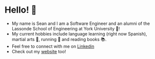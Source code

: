 # Hello! 👋 #
- My name is Sean and I am a Software Engineer and an alumni of the Lassonde School of Engineering at York University 🏫!
- My current hobbies include language learning (right now Spanish), martial arts 🥋, running 👟 and reading books 📚.
- Feel free to connect with me on [Linkedin](https://www.linkedin.com/in/seansu98/ "Linkedin")
- Check out my [website](https://seans98.github.io/) too! 

<!---
seans98/seans98 is a ✨ special ✨ repository because its `README.md` (this file) appears on your GitHub profile.
You can click the Preview link to take a look at your changes.
--->
